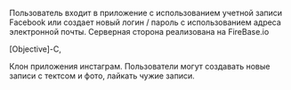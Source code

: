 Пользователь входит в приложение с использованием учетной записи Facebook или создает новый логин / пароль с использованием адреса электронной почты. Серверная сторона реализована на FireBase.io

[Objective]-C, 

Клон приложения инстаграм. Пользователи могут создавать новые записи с тектсом и фото, лайкать чужие записи.
